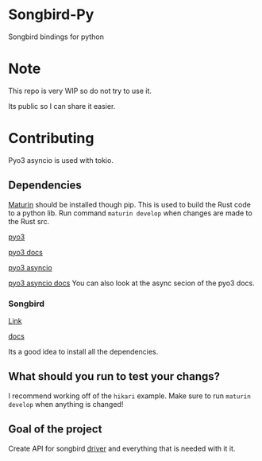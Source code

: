 # Songbird-Py
Songbird bindings for python

# Note
This repo is very WIP so do not try to use it.

Its public so I can share it easier.

# Contributing
Pyo3 asyncio is used with tokio.

## Dependencies
[Maturin](https://github.com/PyO3/maturin) should be installed though pip. This is used to build the Rust code to a python lib.
Run command `maturin develop` when changes are made to the Rust src.

[pyo3](https://github.com/PyO3/pyo3)

[pyo3 docs](https://pyo3.rs/v0.15.1/)

[pyo3 asyncio](https://github.com/awestlake87/pyo3-asyncio)

[pyo3 asyncio docs](https://docs.rs/pyo3-asyncio/0.13.4/pyo3_asyncio/) You can also look at the async secion of the pyo3 docs.

### Songbird
[Link](https://github.com/serenity-rs/songbird)

[docs](https://serenity-rs.github.io/songbird/current/songbird/index.html)

Its a good idea to install all the dependencies.

## What should you run to test your changs?
I recommend working off of the `hikari` example. Make sure to run `maturin develop` when anything is changed!

## Goal of the project
Create API for songbird [driver](https://serenity-rs.github.io/songbird/current/songbird/driver/struct.Driver.html) and everything that is needed with it it.
